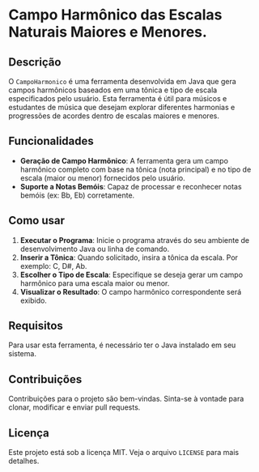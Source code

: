 # Campo Harmônico das Escalas Naturais Maiores e Menores.

## Descrição
O `CampoHarmonico` é uma ferramenta desenvolvida em Java que gera campos harmônicos baseados em uma tônica e tipo de escala especificados pelo usuário. Esta ferramenta é útil para músicos e estudantes de música que desejam explorar diferentes harmonias e progressões de acordes dentro de escalas maiores e menores.

## Funcionalidades
- **Geração de Campo Harmônico**: A ferramenta gera um campo harmônico completo com base na tônica (nota principal) e no tipo de escala (maior ou menor) fornecidos pelo usuário.
- **Suporte a Notas Bemóis**: Capaz de processar e reconhecer notas bemóis (ex: Bb, Eb) corretamente.

## Como usar
1. **Executar o Programa**: Inicie o programa através do seu ambiente de desenvolvimento Java ou linha de comando.
2. **Inserir a Tônica**: Quando solicitado, insira a tônica da escala. Por exemplo: C, D#, Ab.
3. **Escolher o Tipo de Escala**: Especifique se deseja gerar um campo harmônico para uma escala maior ou menor.
4. **Visualizar o Resultado**: O campo harmônico correspondente será exibido.

## Requisitos
Para usar esta ferramenta, é necessário ter o Java instalado em seu sistema.

## Contribuições
Contribuições para o projeto são bem-vindas. Sinta-se à vontade para clonar, modificar e enviar pull requests.

## Licença
Este projeto está sob a licença MIT. Veja o arquivo `LICENSE` para mais detalhes.

